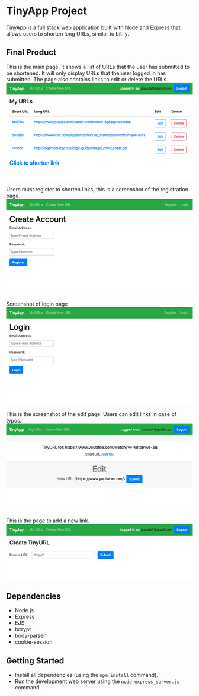 # TinyApp Project

TinyApp is a full stack web application built with Node and Express that allows users to shorten long URLs, similar to bit.ly.

## Final Product

This is the main page, it shows a list of URLs that the user has submitted to be shortened. It will only display URLs that the user logged in has submitted. The page also contains links to edit or delete the URLs.
!["Screnshot of URLS page"](https://github.com/jsaputo1/tinyapp/blob/master/docs/urls-page.png)

Users must register to shorten links, this is a screenshot of the registration page.
!["Screenshots of Register page"](https://github.com/jsaputo1/tinyapp/blob/master/docs/register-page.png)

Screenshot of login page
!["Screenshot of login page"](https://github.com/jsaputo1/tinyapp/blob/master/docs/login-page.png)

This is the screenshot of the edit page. Users can edit links in case of typos.
!["Screenshot of the Edit page"](https://github.com/jsaputo1/tinyapp/blob/master/docs/edit-page.png)

This is the page to add a new link.
!["This is the page to add a new link.](https://github.com/jsaputo1/tinyapp/blob/master/docs/create-page.png)

## Dependencies

- Node.js
- Express
- EJS
- bcrypt
- body-parser
- cookie-session

## Getting Started

- Install all dependencies (using the `npm install` command).
- Run the development web server using the `node express_server.js` command.
